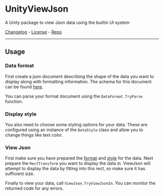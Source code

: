 # UnityViewJson

A Unity package to view Json data using the builtin UI system

[Changelog](./CHANGELOG.md) - [License](./LICENSE.md) - [Repo](https://github.com/fhstp/UnityViewJson)

---

## Usage

### Data format

First create a json document describing the shape of the data you want to 
display along with formatting information. The schema for this document can
be found [here](./format.schema.json).

You can parse your format document using the `DataFormat.TryParse` function.

### Display style

You also need to choose some styling options for your data. These are configured
using an instance of the `DataStyle` class and allow you to change things like
text color.

### View Json

First make sure you have prepared the [format](#data-format) and 
[style](#display-style) for the data. Next prepare the `RectTransform` you want
to display the data in. ViewJson will attempt to display the data by fitting into
this rect, so make sure it has sufficient size.

Finally to view your data, call `ViewJson.TryViewJsonIn`. You can monitor the
returned code for any errors.